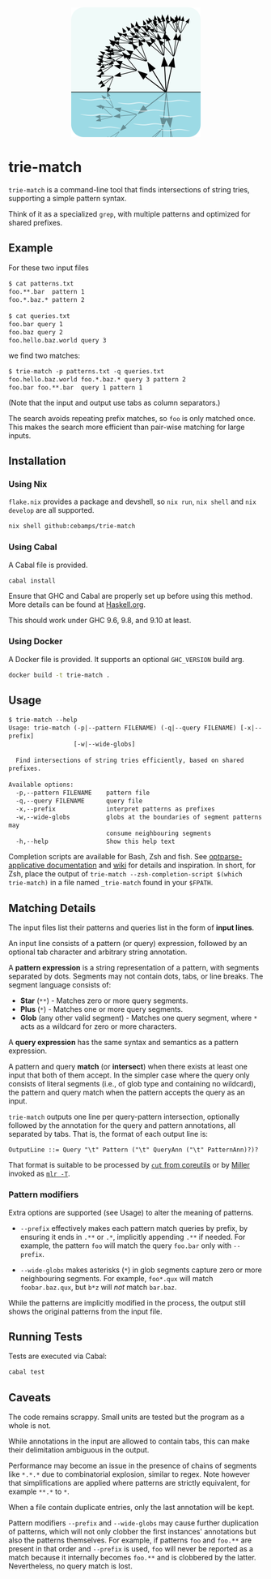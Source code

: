 <p align="center">
<img height="256" src="logo/logo.png"/>
</p>

# trie-match

`trie-match` is a command-line tool that finds intersections of string tries,
supporting a simple pattern syntax.

Think of it as a specialized `grep`, with multiple patterns and optimized for
shared prefixes.

## Example

For these two input files

```console
$ cat patterns.txt
foo.**.bar	pattern 1
foo.*.baz.*	pattern 2

$ cat queries.txt
foo.bar	query 1
foo.baz	query 2
foo.hello.baz.world	query 3
```

we find two matches:

```console
$ trie-match -p patterns.txt -q queries.txt
foo.hello.baz.world	foo.*.baz.*	query 3	pattern 2
foo.bar	foo.**.bar	query 1	pattern 1
```

(Note that the input and output use tabs as column separators.)

The search avoids repeating prefix matches, so `foo` is only matched once. This
makes the search more efficient than pair-wise matching for large inputs.

## Installation

### Using Nix

`flake.nix` provides a package and devshell, so `nix run`, `nix shell` and
`nix develop` are all supported.

```sh
nix shell github:cebamps/trie-match
```

### Using Cabal

A Cabal file is provided.

```sh
cabal install
```

Ensure that GHC and Cabal are properly set up before using this method. More
details can be found at [Haskell.org](https://www.haskell.org/get-started/).

This should work under GHC 9.6, 9.8, and 9.10 at least.

### Using Docker

A Docker file is provided. It supports an optional `GHC_VERSION` build arg.

```sh
docker build -t trie-match .
```

## Usage

```console
$ trie-match --help
Usage: trie-match (-p|--pattern FILENAME) (-q|--query FILENAME) [-x|--prefix]
                  [-w|--wide-globs]

  Find intersections of string tries efficiently, based on shared prefixes.

Available options:
  -p,--pattern FILENAME    pattern file
  -q,--query FILENAME      query file
  -x,--prefix              interpret patterns as prefixes
  -w,--wide-globs          globs at the boundaries of segment patterns may
                           consume neighbouring segments
  -h,--help                Show this help text
```

Completion scripts are available for Bash, Zsh and fish. See
[optparse-applicative documentation][compl-doc] and [wiki][compl-wiki] for
details and inspiration. In short, for Zsh, place the output of
`trie-match --zsh-completion-script $(which trie-match)` in a file named
`_trie-match` found in your `$FPATH`.

[compl-doc]:
  https://hackage.haskell.org/package/optparse-applicative-0.18.1.0#bash-zsh-and-fish-completions
[compl-wiki]:
  https://github.com/pcapriotti/optparse-applicative/wiki/Bash-Completion

## Matching Details

The input files list their patterns and queries list in the form of **input
lines**.

An input line consists of a pattern (or query) expression, followed by an
optional tab character and arbitrary string annotation.

A **pattern expression** is a string representation of a pattern, with segments
separated by dots. Segments may not contain dots, tabs, or line breaks. The
segment language consists of:

- **Star** (`**`) - Matches zero or more query segments.
- **Plus** (`*`) - Matches one or more query segments.
- **Glob** (any other valid segment) - Matches one query segment, where `*` acts
  as a wildcard for zero or more characters.

A **query expression** has the same syntax and semantics as a pattern
expression.

A pattern and query **match** (or **intersect**) when there exists at least one
input that both of them accept. In the simpler case where the query only
consists of literal segments (i.e., of glob type and containing no wildcard),
the pattern and query match when the pattern accepts the query as an input.

`trie-match` outputs one line per query-pattern intersection, optionally
followed by the annotation for the query and pattern annotations, all separated
by tabs. That is, the format of each output line is:

```ebnf
OutputLine ::= Query "\t" Pattern ("\t" QueryAnn ("\t" PatternAnn)?)?
```

That format is suitable to be processed by [`cut` from coreutils][cut] or by
[Miller] invoked as [`mlr -T`][mlr-T].

[cut]: https://www.man7.org/linux/man-pages/man1/cut.1.html
[Miller]: https://miller.readthedocs.io/
[mlr-T]:
  https://miller.readthedocs.io/en/latest/reference-main-flag-list/#format-conversion-keystroke-saver-flags

### Pattern modifiers

Extra options are supported (see Usage) to alter the meaning of patterns.

- `--prefix` effectively makes each pattern match queries by prefix, by ensuring
  it ends in `.**` or `.*`, implicitly appending `.**` if needed. For example,
  the pattern `foo` will match the query `foo.bar` only with `--prefix`.

- `--wide-globs` makes asterisks (`*`) in glob segments capture zero or more
  neighbouring segments. For example, `foo*.qux` will match `foobar.baz.qux`,
  but `b*z` will _not_ match `bar.baz`.

While the patterns are implicitly modified in the process, the output still
shows the original patterns from the input file.

## Running Tests

Tests are executed via Cabal:

```sh
cabal test
```

## Caveats

The code remains scrappy. Small units are tested but the program as a whole is
not.

While annotations in the input are allowed to contain tabs, this can make their
delimitation ambiguous in the output.

Performance may become an issue in the presence of chains of segments like
`*.*.*` due to combinatorial explosion, similar to regex. Note however that
simplifications are applied where patterns are strictly equivalent, for example
`**.*` to `*`.

When a file contain duplicate entries, only the last annotation will be kept.

Pattern modifiers `--prefix` and `--wide-globs` may cause further duplication of
patterns, which will not only clobber the first instances' annotations but also
the patterns themselves. For example, if patterns `foo` and `foo.**` are present
in that order and `--prefix` is used, `foo` will never be reported as a match
because it internally becomes `foo.**` and is clobbered by the latter.
Nevertheless, no query match is lost.
